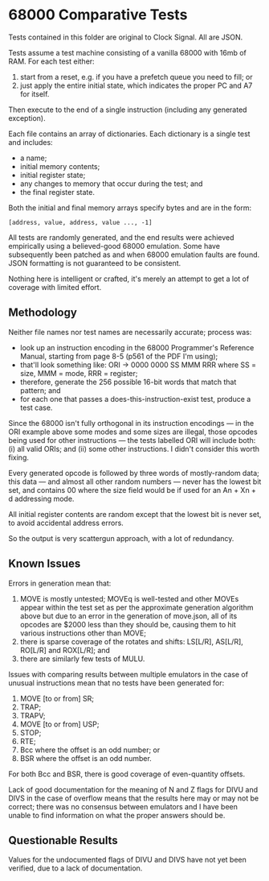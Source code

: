 # 68000 Comparative Tests

Tests contained in this folder are original to Clock Signal. All are JSON.

Tests assume a test machine consisting of a vanilla 68000 with 16mb of RAM. For each test either:
1. start from a reset, e.g. if you have a prefetch queue you need to fill; or
2. just apply the entire initial state, which indicates the proper PC and A7 for itself.

Then execute to the end of a single instruction (including any generated exception).

Each file contains an array of dictionaries. Each dictionary is a single test and includes:
* a name;
* initial memory contents;
* initial register state;
* any changes to memory that occur during the test; and
* the final register state.

Both the initial and final memory arrays specify bytes and are in the form:

	[address, value, address, value ..., -1]

All tests are randomly generated, and the end results were achieved empirically using a believed-good 68000 emulation. Some have subsequently been patched as and when 68000 emulation faults are found. JSON formatting is not guaranteed to be consistent.

Nothing here is intelligent or crafted, it's merely an attempt to get a lot of coverage with limited effort.

## Methodology

Neither file names nor test names are necessarily accurate; process was:

* look up an instruction encoding in the 68000 Programmer's Reference Manual, starting from page 8-5 (p561 of the PDF I'm using);
* that'll look something like: ORI -> 0000 0000 SS MMM RRR where SS = size, MMM = mode, RRR = register;
* therefore, generate the 256 possible 16-bit words that match that pattern; and
* for each one that passes a does-this-instruction-exist test, produce a test case.

Since the 68000 isn't fully orthogonal in its instruction encodings — in the ORI example above some modes and some sizes are illegal, those opcodes being used for other instructions — the tests labelled ORI will include both: (i) all valid ORIs; and (ii) some other instructions. I didn't consider this worth fixing.

Every generated opcode is followed by three words of mostly-random data; this data — and almost all other random numbers — never has the lowest bit set, and contains 00 where the size field would be if used for an An + Xn + d addressing mode.

All initial register contents are random except that the lowest bit is never set, to avoid accidental address errors.

So the output is very scattergun approach, with a lot of redundancy. 

## Known Issues

Errors in generation mean that:
1. MOVE is mostly untested; MOVEq is well-tested and other MOVEs appear within the test set as per the approximate generation algorithm above but due to an error in the generation of move.json, all of its opcodes are $2000 less than they should be, causing them to hit various instructions other than MOVE;
2. there is sparse coverage of the rotates and shifts: LS[L/R], AS[L/R], RO[L/R] and ROX[L/R]; and
3. there are similarly few tests of MULU.

Issues with comparing results between multiple emulators in the case of unusual instructions mean that no tests have been generated for:
1. MOVE [to or from] SR;
2. TRAP;
3. TRAPV;
4. MOVE [to or from] USP;
5. STOP;
6. RTE;
7. Bcc where the offset is an odd number; or
8. BSR where the offset is an odd number.

For both Bcc and BSR, there is good coverage of even-quantity offsets.

Lack of good documentation for the meaning of N and Z flags for DIVU and DIVS in the case of overflow means that the results here may or may not be correct; there was no consensus between emulators and I have been unable to find information on what the proper answers should be.

## Questionable Results

Values for the undocumented flags of DIVU and DIVS have not yet been verified, due to a lack of documentation.
